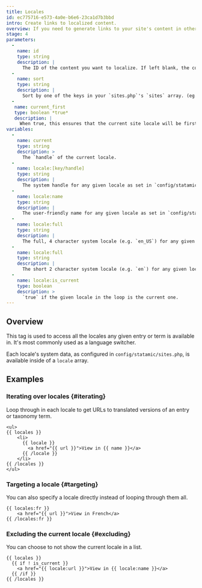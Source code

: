 ```yaml
---
title: Locales
id: ec775716-e573-4a0e-b6e6-23ca1d7b3bbd
intro: Create links to localized content.
overview: If you need to generate links to your site's content in other languages (using [multi-site](/multi-site)), you've come to the right place.
stage: 4
parameters:
  -
    name: id
    type: string
    description: |
      The ID of the content you want to localize. If left blank, the content will be taken from the context.
  -
    name: sort
    type: string
    description: |
      Sort by one of the keys in your `sites.php`'s `sites` array. (eg. `name` or `full`). If left blank, the order in the file will be maintained. Only applicable in the tag pair.
  -
   name: current_first
   type: boolean *true*
   description: |
     When true, this ensures that the current site locale will be first in the list. Only applicable in the tag pair.
variables:
  -
    name: current
    type: string
    description: >
      The `handle` of the current locale.
  -
    name: locale:[key/handle]
    type: string
    description: |
      The system handle for any given locale as set in `config/statamic/sites.php`.
  -
    name: locale:name
    type: string
    description: |
      The user-friendly name for any given locale as set in `config/statamic/sites.php`.
  -
    name: locale:full
    type: string
    description: |
      The full, 4 character system locale (e.g. `en_US`) for any given locale as set in `config/statamic/sites.php`.
  -
    name: locale:full
    type: string
    description: |
      The short 2 character system locale (e.g. `en`) for any given locale as set in `config/statamic/sites.php`.
  -
    name: locale:is_current
    type: boolean
    description: >
      `true` if the given locale in the loop is the current one.
---
```

## Overview

This tag is used to access all the locales any given entry or term is available in. It's most commonly used as a language switcher.

Each locale's system data, as configured in `config/statamic/sites.php`, is available inside of a `locale` array.
## Examples

### Iterating over locales {#iterating}

Loop through in each locale to get URLs to translated versions of an entry or taxonomy term.

```
<ul>
{{ locales }}
    <li>
      {{ locale }}
        <a href="{{ url }}">View in {{ name }}</a>
      {{ /locale }}
    </li>
{{ /locales }}
</ul>
```

### Targeting a locale {#targeting}

You can also specify a locale directly instead of looping through them all.

```
{{ locales:fr }}
    <a href="{{ url }}">View in French</a>
{{ /locales:fr }}
```
### Excluding the current locale {#excluding}

You can choose to not show the current locale in a list.

```
{{ locales }}
  {{ if ! is_current }}
    <a href="{{ locale:url }}">View in {{ locale:name }}</a>
  {{ /if }}
{{ /locales }}
```
